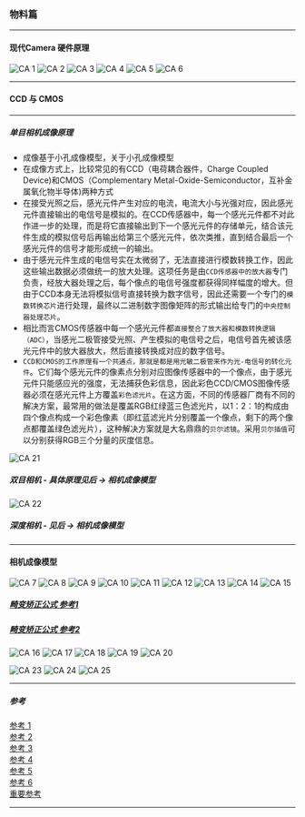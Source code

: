 ### 物料篇
------

#### 现代Camera 硬件原理
![CA 1](img/CA_1.png)
![CA 2](img/CA_2.png)
![CA 3](img/CA_3.png)
![CA 4](img/CA_4.png)
![CA 5](img/CA_5.png)
![CA 6](img/CA_6.png)

--------
#### CCD 与 CMOS

------


##### 单目相机成像原理
* 成像基于小孔成像模型，关于小孔成像模型
* 在成像方式上，比较常见的有CCD（电荷耦合器件，Charge Coupled Device)和CMOS（Complementary Metal-Oxide-Semiconductor，互补金属氧化物半导体)两种方式
* 在接受光照之后，感光元件产生对应的电流，电流大小与光强对应，因此感光元件直接输出的电信号是模拟的。在CCD传感器中，每一个感光元件都不对此作进一步的处理，而是将它直接输出到下一个感光元件的存储单元，结合该元件生成的模拟信号后再输出给第三个感光元件，依次类推，直到结合最后一个感光元件的信号才能形成统一的输出。
* 由于感光元件生成的电信号实在太微弱了，无法直接进行模数转换工作，因此这些输出数据必须做统一的放大处理。这项任务是由`CCD传感器中的放大器`专门负责，经放大器处理之后，每个像点的电信号强度都获得同样幅度的增大。但由于CCD本身无法将模拟信号直接转换为数字信号，因此还需要一个专门的`模数转换芯片`进行处理，最终以二进制数字图像矩阵的形式输出给专门的`中央控制器处理芯片`。
* 相比而言CMOS传感器中每一个感光元件都`直接整合了放大器和模数转换逻辑（ADC）`，当感光二极管接受光照、产生模拟的电信号之后，电信号首先被该感光元件中的放大器放大，然后直接转换成对应的数字信号。
* `CCD和CMOS的工作原理有一个共通点，那就是都是用光敏二极管来作为光-电信号的转化元件`。它们每个感光元件的像素点分别对应图像传感器中的一个像点，由于感光元件只能感应光的强度，无法捕获色彩信息，因此彩色CCD/CMOS图像传感器必须在感光元件上方覆盖`彩色滤光片`。在这方面，不同的传感器厂商有不同的解决方案，最常用的做法是覆盖RGB红绿蓝三色滤光片，以1：2：1的构成由四个像点构成一个彩色像素（即红蓝滤光片分别覆盖一个像点，剩下的两个像点都覆盖绿色滤光片），这种解决方案就是大名鼎鼎的`贝尔滤镜`。采用`贝尔插值`可以分别获得RGB三个分量的灰度信息。

![CA 21](img/CA_21.png)
##### 双目相机 - 具体原理见后 -> 相机成像模型
![CA 22](img/CA_22.png)

##### 深度相机 - 见后 -> 相机成像模型     

---------

####  相机成像模型

![CA 7](img/CA_7.png)
![CA 8](img/CA_8.png)
![CA 9](img/CA_9.png)
![CA 10](img/CA_10.png)
![CA 11](img/CA_11.png)
![CA 12](img/CA_12.png)
![CA 13](img/CA_13.png)
![CA 14](img/CA_14.png)
![CA 15](img/CA_15.png)
##### [畸变矫正公式 参考1](https://blog.csdn.net/weixin_44010117/article/details/107989223)
##### [畸变矫正公式 参考2](https://www.jianshu.com/p/6daa8dbbfa30)

![CA 16](img/CA_16.png)
![CA 17](img/CA_17.png)
![CA 18](img/CA_18.png)
![CA 19](img/CA_19.png)
![CA 20](img/CA_20.png)

![CA 23](img/CA_23.png)
![CA 24](img/CA_24.png)
![CA 25](img/CA_25.png)

----------
##### 参考
[参考 1](http://zhaoxuhui.top/blog/2018/12/14/SLAMCamera.html)     
[参考 2](https://zhuanlan.zhihu.com/p/89084020)     
[参考 3](https://zhuanlan.zhihu.com/p/47994715)     
[参考 4](https://blog.csdn.net/weixin_44010117/article/details/107989223)     
[参考 5](https://www.jianshu.com/p/6daa8dbbfa30)     
[参考 6](http://zhaoxuhui.top/blog/2018/03/18/Location&PoseEstimationInSLAM.html#2%E5%B0%8F%E5%AD%94%E6%88%90%E5%83%8F%E6%A8%A1%E5%9E%8B)     
[重要参考](https://www.zhihu.com/question/51510464)     



----------






